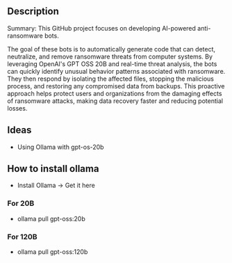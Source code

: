## Description
Summary: This GitHub project focuses on developing AI-powered anti-ransomware bots.

The goal of these bots is to automatically generate code that can detect, neutralize, and remove ransomware threats from computer systems. By leveraging OpenAI's GPT OSS 20B and real-time threat analysis, the bots can quickly identify unusual behavior patterns associated with ransomware. They then respond by isolating the affected files, stopping the malicious process, and restoring any compromised data from backups. This proactive approach helps protect users and organizations from the damaging effects of ransomware attacks, making data recovery faster and reducing potential losses.

## Ideas
- Using Ollama with gpt-os-20b
  
## How to install ollama
- Install Ollama → Get it here
### For 20B
- ollama pull gpt-oss:20b
 
### For 120B
- ollama pull gpt-oss:120b
